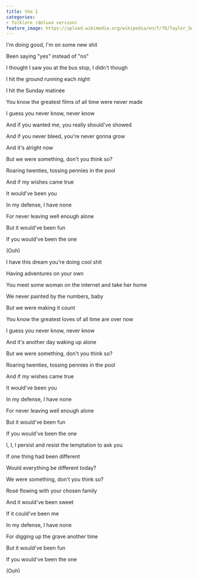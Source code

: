 ```yaml
---
title: the 1
categories:
- folklore (deluxe version)
feature_image: https://upload.wikimedia.org/wikipedia/en/f/f8/Taylor_Swift_-_Folklore.png
--- 
```

I'm doing good, I'm on some new shit

Been saying "yes" instead of "no"

I thought I saw you at the bus stop, I didn't though

I hit the ground running each night

I hit the Sunday matinée

You know the greatest films of all time were never made

I guess you never know, never know

And if you wanted me, you really should've showed

And if you never bleed, you're never gonna grow

And it's alright now

But we were something, don't you think so?

Roaring twenties, tossing pennies in the pool

And if my wishes came true

It would've been you

In my defense, I have none

For never leaving well enough alone

But it would've been fun

If you would've been the one

(Ooh)

I have this dream you're doing cool shit

Having adventures on your own

You meet some woman on the internet and take her home

We never painted by the numbers, baby

But we were making it count

You know the greatest loves of all time are over now

I guess you never know, never know

And it's another day waking up alone

But we were something, don't you think so?

Roaring twenties, tossing pennies in the pool

And if my wishes came true

It would've been you

In my defense, I have none

For never leaving well enough alone

But it would've been fun

If you would've been the one

I, I, I persist and resist the temptation to ask you

If one thing had been different

Would everything be different today?

We were something, don't you think so?

Rosé flowing with your chosen family

And it would've been sweet

If it could've been me

In my defense, I have none

For digging up the grave another time

But it would've been fun

If you would've been the one

(Ooh)